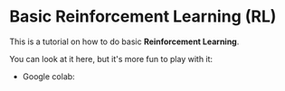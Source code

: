 # Basic Reinforcement Learning (RL)

This is a tutorial on how to do basic **Reinforcement Learning**.

You can look at it here, but it's more fun to play with it:

- Google colab: 
